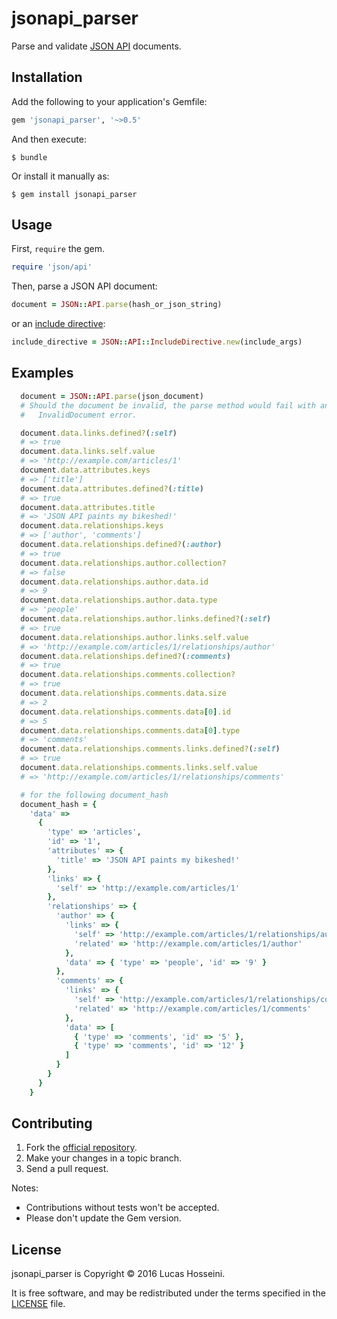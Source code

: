 # jsonapi_parser
Parse and validate [JSON API](http://jsonapi.org) documents.

## Installation

Add the following to your application's Gemfile:
```ruby
gem 'jsonapi_parser', '~>0.5'
```
And then execute:
```
$ bundle
```
Or install it manually as:
```
$ gem install jsonapi_parser
```

## Usage

First, `require` the gem.
```ruby
require 'json/api'
```

Then, parse a JSON API document:
```ruby
document = JSON::API.parse(hash_or_json_string)
```

or an [include directive](http://jsonapi.org/format/#fetching-includes):
```ruby
include_directive = JSON::API::IncludeDirective.new(include_args)
```

## Examples

```ruby
  document = JSON::API.parse(json_document)
  # Should the document be invalid, the parse method would fail with an
  #   InvalidDocument error.

  document.data.links.defined?(:self)
  # => true
  document.data.links.self.value
  # => 'http://example.com/articles/1'
  document.data.attributes.keys
  # => ['title']
  document.data.attributes.defined?(:title)
  # => true
  document.data.attributes.title
  # => 'JSON API paints my bikeshed!'
  document.data.relationships.keys
  # => ['author', 'comments']
  document.data.relationships.defined?(:author)
  # => true
  document.data.relationships.author.collection?
  # => false
  document.data.relationships.author.data.id
  # => 9
  document.data.relationships.author.data.type
  # => 'people'
  document.data.relationships.author.links.defined?(:self)
  # => true
  document.data.relationships.author.links.self.value
  # => 'http://example.com/articles/1/relationships/author'
  document.data.relationships.defined?(:comments)
  # => true
  document.data.relationships.comments.collection?
  # => true
  document.data.relationships.comments.data.size
  # => 2
  document.data.relationships.comments.data[0].id
  # => 5
  document.data.relationships.comments.data[0].type
  # => 'comments'
  document.data.relationships.comments.links.defined?(:self)
  # => true
  document.data.relationships.comments.links.self.value
  # => 'http://example.com/articles/1/relationships/comments'

  # for the following document_hash
  document_hash = {
    'data' =>
      {
        'type' => 'articles',
        'id' => '1',
        'attributes' => {
          'title' => 'JSON API paints my bikeshed!'
        },
        'links' => {
          'self' => 'http://example.com/articles/1'
        },
        'relationships' => {
          'author' => {
            'links' => {
              'self' => 'http://example.com/articles/1/relationships/author',
              'related' => 'http://example.com/articles/1/author'
            },
            'data' => { 'type' => 'people', 'id' => '9' }
          },
          'comments' => {
            'links' => {
              'self' => 'http://example.com/articles/1/relationships/comments',
              'related' => 'http://example.com/articles/1/comments'
            },
            'data' => [
              { 'type' => 'comments', 'id' => '5' },
              { 'type' => 'comments', 'id' => '12' }
            ]
          }
        }
      }
    }
```

## Contributing

1. Fork the [official repository](https://github.com/beauby/jsonapi_parser/tree/master).
2. Make your changes in a topic branch.
3. Send a pull request.

Notes:

* Contributions without tests won't be accepted.
* Please don't update the Gem version.

## License

jsonapi_parser is Copyright © 2016 Lucas Hosseini.

It is free software, and may be redistributed under the terms specified in the
[LICENSE](LICENSE.md) file.
